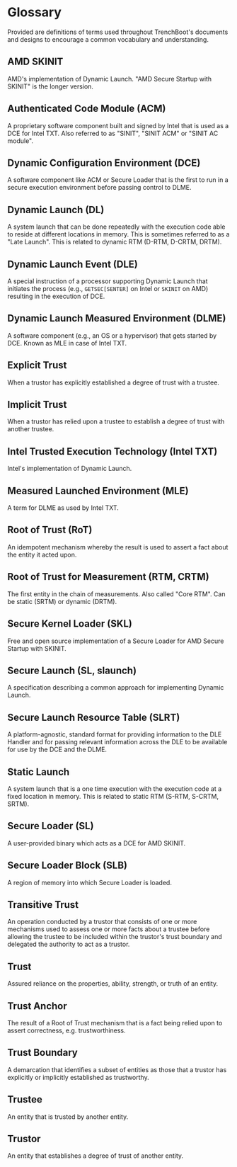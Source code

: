 Glossary
========

Provided are definitions of terms used throughout TrenchBoot's documents and
designs to encourage a common vocabulary and understanding.

## AMD SKINIT
AMD's implementation of Dynamic Launch. "AMD Secure Startup with SKINIT" is the
longer version.

## Authenticated Code Module (ACM)
A proprietary software component built and signed by Intel that is used as a DCE
for Intel TXT. Also referred to as "SINIT", "SINIT ACM" or "SINIT AC module".

## Dynamic Configuration Environment (DCE)
A software component like ACM or Secure Loader that is the first to run in a
secure execution environment before passing control to DLME.

## Dynamic Launch (DL)
A system launch that can be done repeatedly with the execution code able to
reside at different locations in memory. This is sometimes referred to as a
"Late Launch". This is related to dynamic RTM (D-RTM, D-CRTM, DRTM).

## Dynamic Launch Event (DLE)
A special instruction of a processor supporting Dynamic Launch that initiates
the process (e.g., `GETSEC[SENTER]` on Intel or `SKINIT` on AMD) resulting in
the execution of DCE.

## Dynamic Launch Measured Environment (DLME)
A software component (e.g., an OS or a hypervisor) that gets started by DCE.
Known as MLE in case of Intel TXT.

## Explicit Trust
When a trustor has explicitly established a degree of trust with a trustee.

## Implicit Trust
When a trustor has relied upon a trustee to establish a degree of trust with
another trustee.

## Intel Trusted Execution Technology (Intel TXT)
Intel's implementation of Dynamic Launch.

## Measured Launched Environment (MLE)
A term for DLME as used by Intel TXT.

## Root of Trust (RoT)
An idempotent mechanism whereby the result is used to assert a fact about the
entity it acted upon.

## Root of Trust for Measurement (RTM, CRTM)
The first entity in the chain of measurements. Also called "Core RTM". Can be
static (SRTM) or dynamic (DRTM).

## Secure Kernel Loader (SKL)
Free and open source implementation of a Secure Loader for AMD Secure Startup
with SKINIT.

## Secure Launch (SL, slaunch)
A specification describing a common approach for implementing Dynamic Launch.

## Secure Launch Resource Table (SLRT)
A platform-agnostic, standard format for providing information to the DLE
Handler and for passing relevant information across the DLE to be available for
use by the DCE and the DLME.

## Static Launch
A system launch that is a one time execution with the execution code at a fixed
location in memory. This is related to static RTM (S-RTM, S-CRTM, SRTM).

## Secure Loader (SL)
A user-provided binary which acts as a DCE for AMD SKINIT.

## Secure Loader Block (SLB)
A region of memory into which Secure Loader is loaded.

## Transitive Trust
An operation conducted by a trustor that consists of one or more mechanisms
used to assess one or more facts about a trustee before allowing the trustee to
be included within the trustor's trust boundary and delegated the authority to
act as a trustor.

## Trust
Assured reliance on the properties, ability, strength, or truth of an entity.

## Trust Anchor
The result of a Root of Trust mechanism that is a fact being relied upon to assert
correctness, e.g. trustworthiness.

## Trust Boundary
A demarcation that identifies a subset of entities as those that a trustor has
explicitly or implicitly established as trustworthy.

## Trustee
An entity that is trusted by another entity.

## Trustor
An entity that establishes a degree of trust of another entity.
